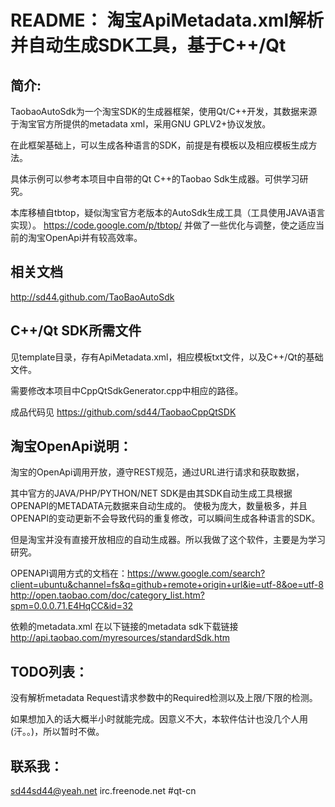 README： 淘宝ApiMetadata.xml解析并自动生成SDK工具，基于C++/Qt
==========

简介:
----------
TaobaoAutoSdk为一个淘宝SDK的生成器框架，使用Qt/C++开发，其数据来源于淘宝官方所提供的metadata xml，采用GNU GPLV2+协议发放。

在此框架基础上，可以生成各种语言的SDK，前提是有模板以及相应模板生成方法。

具体示例可以参考本项目中自带的Qt C++的Taobao Sdk生成器。可供学习研究。

本库移植自tbtop，疑似淘宝官方老版本的AutoSdk生成工具（工具使用JAVA语言实现）。
https://code.google.com/p/tbtop/
并做了一些优化与调整，使之适应当前的淘宝OpenApi并有较高效率。

相关文档
----------
http://sd44.github.com/TaoBaoAutoSdk

C++/Qt SDK所需文件
----------
见template目录，存有ApiMetadata.xml，相应模板txt文件，以及C++/Qt的基础文件。

需要修改本项目中CppQtSdkGenerator.cpp中相应的路径。

成品代码见 https://github.com/sd44/TaobaoCppQtSDK

淘宝OpenApi说明：
----------
淘宝的OpenApi调用开放，遵守REST规范，通过URL进行请求和获取数据，

其中官方的JAVA/PHP/PYTHON/NET SDK是由其SDK自动生成工具根据OPENAPI的METADATA元数据来自动生成的。
使极为庞大，数量极多，并且OPENAPI的变动更新不会导致代码的重复修改，可以瞬间生成各种语言的SDK。

但是淘宝并没有直接开放相应的自动生成器。所以我做了这个软件，主要是为学习研究。


OPENAPI调用方式的文档在：https://www.google.com/search?client=ubuntu&channel=fs&q=github+remote+origin+url&ie=utf-8&oe=utf-8
http://open.taobao.com/doc/category_list.htm?spm=0.0.0.71.E4HqCC&id=32

依赖的metadata.xml 在以下链接的metadata sdk下载链接
http://api.taobao.com/myresources/standardSdk.htm

TODO列表：
----------
没有解析metadata Request请求参数中的Required检测以及上限/下限的检测。

如果想加入的话大概半小时就能完成。因意义不大，本软件估计也没几个人用(汗。。)，所以暂时不做。


联系我：
----------
sd44sd44@yeah.net
irc.freenode.net #qt-cn
